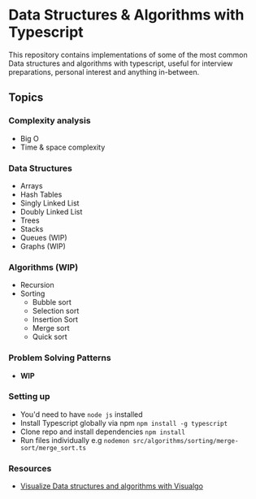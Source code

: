# Data Structures & Algorithms with Typescript

This repository contains implementations of some of the most common Data structures and algorithms with typescript, useful for interview preparations, personal interest and anything in-between.

## Topics

### Complexity analysis
- Big O
- Time & space complexity

### Data Structures
- Arrays
- Hash Tables
- Singly Linked List
- Doubly Linked List
- Trees
- Stacks
- Queues (WIP)
- Graphs (WIP)

### Algorithms (WIP)
- Recursion
- Sorting
  - Bubble sort
  - Selection sort
  - Insertion Sort
  - Merge sort
  - Quick sort

### Problem Solving Patterns
- **WIP**

### Setting up
- You'd need to have `node js` installed
- Install Typescript globally via npm `npm install -g typescript`
- Clone repo and install dependencies `npm install`
- Run files individually e.g `nodemon src/algorithms/sorting/merge-sort/merge_sort.ts`

### Resources
- [Visualize Data structures and algorithms with Visualgo](https://visualgo.net/en)


